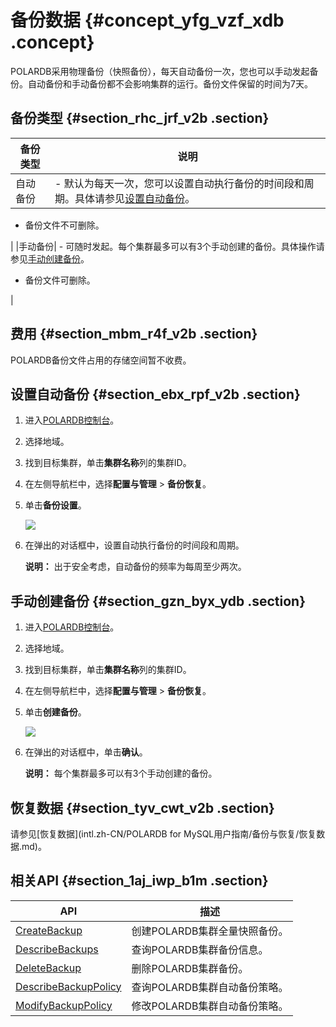 # 备份数据 {#concept_yfg_vzf_xdb .concept}

POLARDB采用物理备份（快照备份），每天自动备份一次，您也可以手动发起备份。自动备份和手动备份都不会影响集群的运行。备份文件保留的时间为7天。

## 备份类型 {#section_rhc_jrf_v2b .section}

|备份类型|说明|
|----|--|
|自动备份| -   默认为每天一次，您可以设置自动执行备份的时间段和周期。具体请参见[设置自动备份](#)。
-   备份文件不可删除。

 |
|手动备份| -   可随时发起。每个集群最多可以有3个手动创建的备份。具体操作请参见[手动创建备份](#)。
-   备份文件可删除。

 |

## 费用 {#section_mbm_r4f_v2b .section}

POLARDB备份文件占用的存储空间暂不收费。

## 设置自动备份 {#section_ebx_rpf_v2b .section}

1.  进入[POLARDB控制台](https://polardb.console.aliyun.com/)。
2.  选择地域。
3.  找到目标集群，单击**集群名称**列的集群ID。
4.  在左侧导航栏中，选择**配置与管理** \> **备份恢复**。
5.  单击**备份设置**。

    ![](http://static-aliyun-doc.oss-cn-hangzhou.aliyuncs.com/assets/img/13774/156594398311827_zh-CN.png)

6.  在弹出的对话框中，设置自动执行备份的时间段和周期。

    **说明：** 出于安全考虑，自动备份的频率为每周至少两次。


## 手动创建备份 {#section_gzn_byx_ydb .section}

1.  进入[POLARDB控制台](https://polardb.console.aliyun.com/)。
2.  选择地域。
3.  找到目标集群，单击**集群名称**列的集群ID。
4.  在左侧导航栏中，选择**配置与管理** \> **备份恢复**。
5.  单击**创建备份**。

    ![](http://static-aliyun-doc.oss-cn-hangzhou.aliyuncs.com/assets/img/13774/156594398311857_zh-CN.png)

6.  在弹出的对话框中，单击**确认**。

    **说明：** 每个集群最多可以有3个手动创建的备份。


## 恢复数据 {#section_tyv_cwt_v2b .section}

请参见[恢复数据](intl.zh-CN/POLARDB for MySQL用户指南/备份与恢复/恢复数据.md)。

## 相关API {#section_1aj_iwp_b1m .section}

|API|描述|
|---|--|
|[CreateBackup](../../../../intl.zh-CN/API参考/备份管理/CreateBackup.md#)|创建POLARDB集群全量快照备份。|
|[DescribeBackups](../../../../intl.zh-CN/API参考/备份管理/DescribeBackups.md#)|查询POLARDB集群备份信息。|
|[DeleteBackup](../../../../intl.zh-CN/API参考/备份管理/DeleteBackup.md#)|删除POLARDB集群备份。|
|[DescribeBackupPolicy](../../../../intl.zh-CN/API参考/备份管理/DescribeBackupPolicy.md#)|查询POLARDB集群自动备份策略。|
|[ModifyBackupPolicy](../../../../intl.zh-CN/API参考/备份管理/ModifyBackupPolicy.md#)|修改POLARDB集群自动备份策略。|

